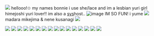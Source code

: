 ![](https://media.discordapp.net/attachments/1036324462481649774/1050685367889711134/BB39C35D-8485-4D31-883B-4026EFF55C57.png) hellooo!✩ my names bonnie i use she/lace and im a lesbian yuri girl himejoshi yuri lover!! im also a [sys](https://rentry.co/plantera)host.. ![image](https://wilardo.crd.co/assets/images/gallery02/fcc720c7.gif?v=b62e9456) IM SO FUN! i yume ![](https://wilardo.crd.co/assets/images/gallery27/edf97b53.gif?v=b62e9456) madara mikejima & nene kusanagi ![](https://wilardo.crd.co/assets/images/gallery27/edf97b53.gif?v=b62e9456)

![](https://files.catbox.moe/g5pd4h.png) ![](https://files.catbox.moe/j4l52v.png) ![](https://files.catbox.moe/phufy4.png) ![](https://files.catbox.moe/0q33rr.gif) ![](https://files.catbox.moe/eshyfz.gif) ![](https://files.catbox.moe/63cmd8.png) ![](https://files.catbox.moe/2493ha.png) ![](https://wilardo.crd.co/assets/images/gallery13/7e8a357b.png?v=b62e9456) ![](https://files.catbox.moe/z58cwk.jpg) ![](https://files.catbox.moe/x8tvd2.png) ![](https://files.catbox.moe/zt7ql4.jpeg) ![](https://files.catbox.moe/kjkdoz.webp) ![](https://files.catbox.moe/faozp1.png) ![](https://wilardo.crd.co/assets/images/gallery10/cf036dde.gif?v=b62e9456) ![](https://files.catbox.moe/sm4heu.png) ![](https://wilardo.crd.co/assets/images/gallery13/b0d53733.png?v=b62e9456)

